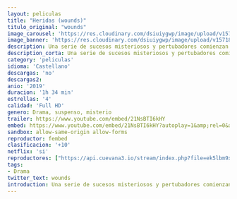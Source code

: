 ```yaml
---
layout: peliculas
title: "Heridas (wounds)"
titulo_original: "wounds"
image_carousel: 'https://res.cloudinary.com/dsiuiygwp/image/upload/v1571886951/HERIDOS-min_inrh9v.jpg'
image_banner: 'https://res.cloudinary.com/dsiuiygwp/image/upload/v1571886956/80207495-mx-min_zczrnn.jpg'
description: Una serie de sucesos misteriosos y pertubadores comienzan a suceder cuando un camarero de Nueva Orleans contesta a la llamada de un teléfono olvidado en un bar.
description_corta: Una serie de sucesos misteriosos y pertubadores comienzan a suceder cuando un camarero de Nueva Orleans contesta a la llamada de un teléfono olvidado en un bar.
category: 'peliculas'
idioma: 'Castellano'
descargas: 'no'
descargas2:
anio: '2019'
duracion: '1h 34 min'
estrellas: '4'
calidad: 'Full HD'
genero: Drama, suspenso, misterio
trailer: https://www.youtube.com/embed/21NsBTI6kHY
embed: https://www.youtube.com/embed/21NsBTI6kHY?autoplay=1&amp;rel=0&amp;hd=1&border=0&wmode=opaque&enablejsapi=1&modestbranding=1&controls=1&showinfo=0
sandbox: allow-same-origin allow-forms
reproductor: fembed
clasificacion: '+10'
netflix: 'si'
reproductores: ["https://api.cuevana3.io/stream/index.php?file=ek5lbm9xYWNrS0xYMTZLa2xNbkdvY3ZTb3BtZng4TGp6ZFpobGFMUGtOVFYySmlocU5XTzJkRE1tcHFuajVPb2w1eGphMkhEMGVQWDA2S21ZY1hRNEpQWHAyZHNrNVNxblp1U2RYUzF0ZEtzcDJHZm81WT0","https://gdriveplayer.co/embed2.php?link=qrHBxnPSB1BV7jzAd0Rg3wZuIWNFF8N%252BqqCQXna8qMIgoF2sA6fcv3dJ4RwW00fLe8TgdtnJ%252F822P1khDKnD5mq0eRMEt3cv%252BGQjXx%252B%252F2hXRRdngK07sYEfUt57p%252FM6z1jmvOubD13Q9d3sJ%252BEepKAZKNCpnAF8WRS1P56mPEgfj80xsGbPS6FH2Vxd0QXiIlr3mP2Azjd12LpMXtmaaDH","https://gdriveplayer.co/embed2.php?link=Yk5NO8z6YzLKLvh3ktHeWQLSF9%252BLt8u5K%252BLAw%252Fx8nonqaWmdU1MCw7SIHfO9uu6LNZ28LrEBtiDOhs5mqv2uGhYrx1CgRa%252Bv7mRBieq%252FC1fp43i9%252BMlkXJg8meapCkiCCndp2JrWZ7vCulkTobS4UWEajjEZWIgGuyfcs6BHmehDUhIpuL5p7qtuQ6Zu8m5JMBOh2Mr6CGMavdr5Kp2rPxz%252BRC6tI5NTXmX1dGc1o5Qg%253D%253D","https://www.ilovefembed.best/v/gm6r5c-45qgyjze","https://api.cuevana3.io/rr/gd.php?h=ek5lbm9xYWNrS0xJMVp5b21KREk0dFBLbjVkaHhkRGdrOG1jbnBpUnhhS1ZxR21rckxHMXRiSFVlWWlna3RPNzE1cXNvb3ZKeGNHMHNxQ1RhTHkxdHB5U3FadVkyUT09"]
tags:
- Drama
twitter_text: wounds
introduction: Una serie de sucesos misteriosos y pertubadores comienzan a suceder cuando un camarero de Nueva Orleans contesta a la llamada de un teléfono olvidado en un bar.
---
```













